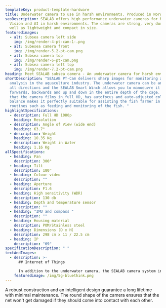 ```yaml
---
templateKey: product-template-hardware
title: Underwater camera to use in harsh environments. Produced in Norway.
seoDescription: SEALAB offers high performance underwater cameras for Machine
  Vision and AI in harsh environments. The cameras are strong, very durable, as
  well as lightweight and compact in size.
featuredimages:
  - alt: Subsea camera left side
    img: /img/render-4-pt-cam-1-.png
  - alt: Subesea camera front
    img: /img/render-5.2-pt-cam.png
  - alt: Subsea camera top
    img: /img/render-6-pt-cam.png
  - alt: Subsea camera left top
    img: /img/render-7.2-pt-cam.png
heading: Meet SEALAB subsea camera - An underwater camera for harsh environments
shortDescription: "SEALAB PT-Cam delivers sharp images for monitoring and
  analysis in the aquaculture industry. The underwater camera can be angled in
  all directions and the SEALAB Smart Winch allows you to manoeuvre it both
  forwards, backwards and up and down in the entire depth of the cage. The fact
  that the camera films in full HD, has autofocus and auto-adjusted colour
  balance makes it perfectly suitable for assisting the fish farmer in daily
  routines such as feeding and monitoring of the fish. "
highlightSpecifications:
  - description: Full HD 1080p
    heading: Resolution
  - description: Angle of View (wide end)
    heading: 63.7°
  - description: Weight
    heading: 10.35 Kg
  - description: Weight in Water
    heading: 1.16 Kg
allSpecifications:
  - heading: Pan
    description: 300°
  - heading: Tilt
    description: 180°
  - heading: Colour video
    description: ""
  - heading: Aperture
    description: F1.6
  - heading: High sensitivity (WDR)
    description: 130 db
  - heading: Depth and temperature sensor
    description: ""
  - heading: "IMU and compass "
    description: ""
  - heading: Housing material
    description: POM/Stainless steel
  - heading: Dimensions (D x H)
    description: 298 cm x 11 / 22.5 cm
  - heading: IP
    description: "69"
specificationDescription: " "
textAndImages:
  - description: >-
      ## Internet of Things

      In addition to the underwater camera, the SEALAB camera system integrates underwater light, winch, environmental sensors and software. These communicate together through IoT and support algorithms for machine learning and artificial intelligence.
    featuredimage: /img/5g-bluethink.png
---
```

A robust construction and an intelligent design guarantee a long lifetime with minimal maintenance. The round shape of the camera ensures that the net won't get damaged if they should come into contact with each other.